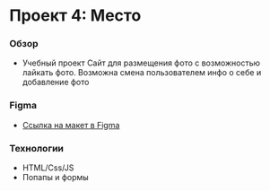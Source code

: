 # Проект 4: Место

### Обзор
* Учебный проект
Сайт для размещения фото с возможностью лайкать фото. 
Возможна смена пользователем инфо о себе и добавление фото

### Figma
* [Ссылка на макет в Figma](https://www.figma.com/file/StZjf8HnoeLdiXS7dYrLAh/JavaScript.-Sprint-4)

### Технологии
*  HTML/Css/JS
*  Попапы и формы